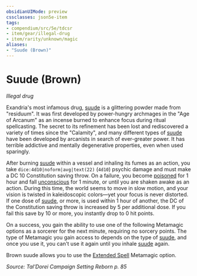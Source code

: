 ```yaml
---
obsidianUIMode: preview
cssclasses: json5e-item
tags:
- compendium/src/5e/tdcsr
- item/gear/illegal-drug
- item/rarity/unknown/magic
aliases: 
- "Suude (Brown)"
---
```

# Suude (Brown)
*Illegal drug*  


Exandria's most infamous drug, [suude](2-Mechanics/CLI/items/suude-tdcsr.md) is a glittering powder made from "residuum". It was first developed by power-hungry archmages in the "Age of Arcanum" as an incense burned to enhance focus during ritual spellcasting. The secret to its refinement has been lost and rediscovered a variety of times since the "Calamity", and many different types of [suude](2-Mechanics/CLI/items/suude-tdcsr.md) have been developed by arcanists in search of ever-greater power. It has terrible addictive and mentally degenerative properties, even when used sparingly.

After burning [suude](2-Mechanics/CLI/items/suude-tdcsr.md) within a vessel and inhaling its fumes as an action, you take `dice:4d10|noform|avg|text(22)` (`4d10`) psychic damage and must make a DC 10 Constitution saving throw. On a failure, you become [poisoned](2-Mechanics/CLI/rules/conditions.md#Poisoned) for 1 hour and fall [unconscious](2-Mechanics/CLI/rules/conditions.md#Unconscious) for 1 minute, or until you are shaken awake as an action. During this time, the world seems to move in slow motion, and your vision is twisted in kaleidoscopic colors—yet your focus is never distorted. If one dose of [suude](2-Mechanics/CLI/items/suude-tdcsr.md), or more, is used within 1 hour of another, the DC of the Constitution saving throw is increased by 5 per additional dose. If you fail this save by 10 or more, you instantly drop to 0 hit points.

On a success, you gain the ability to use one of the following Metamagic options as a sorcerer for the next minute, requiring no sorcery points. The type of Metamagic you gain access to depends on the type of [suude](2-Mechanics/CLI/items/suude-tdcsr.md), and once you use it, you can't use it again until you inhale [suude](2-Mechanics/CLI/items/suude-tdcsr.md) again.

Brown suude allows you to use the [Extended Spell](2-Mechanics/CLI/optional-features/extended-spell.md) Metamagic option.

*Source: Tal'Dorei Campaign Setting Reborn p. 85*